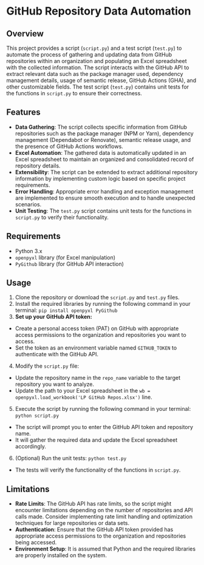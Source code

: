 # GitHub Repository Data Automation

## Overview

This project provides a script (`script.py`) and a test script (`test.py`) to automate the process of gathering and updating data from GitHub repositories within an organization and populating an Excel spreadsheet with the collected information. The script interacts with the GitHub API to extract relevant data such as the package manager used, dependency management details, usage of semantic release, GitHub Actions (GHA), and other customizable fields. The test script (`test.py`) contains unit tests for the functions in `script.py` to ensure their correctness.

## Features

- **Data Gathering**: The script collects specific information from GitHub repositories such as the package manager (NPM or Yarn), dependency management (Dependabot or Renovate), semantic release usage, and the presence of GitHub Actions workflows.
- **Excel Automation**: The gathered data is automatically updated in an Excel spreadsheet to maintain an organized and consolidated record of repository details.
- **Extensibility**: The script can be extended to extract additional repository information by implementing custom logic based on specific project requirements.
- **Error Handling**: Appropriate error handling and exception management are implemented to ensure smooth execution and to handle unexpected scenarios.
- **Unit Testing**: The `test.py` script contains unit tests for the functions in `script.py` to verify their functionality.

## Requirements

- Python 3.x
- `openpyxl` library (for Excel manipulation)
- `PyGithub` library (for GitHub API interaction)

## Usage

1. Clone the repository or download the `script.py` and `test.py` files.
2. Install the required libraries by running the following command in your terminal: ``pip install openpyxl PyGithub``
3. **Set up your GitHub API token:**
- Create a personal access token (PAT) on GitHub with appropriate access permissions to the organization and repositories you want to access.
- Set the token as an environment variable named `GITHUB_TOKEN` to authenticate with the GitHub API.
4. Modify the `script.py` file:
- Update the repository name in the `repo_name` variable to the target repository you want to analyze.
- Update the path to your Excel spreadsheet in the `wb = openpyxl.load_workbook('LP GitHub Repos.xlsx')` line.
5. Execute the script by running the following command in your terminal: ``python script.py``
- The script will prompt you to enter the GitHub API token and repository name.
- It will gather the required data and update the Excel spreadsheet accordingly.
6. (Optional) Run the unit tests: ``python test.py``
- The tests will verify the functionality of the functions in `script.py`.

## Limitations

- **Rate Limits**: The GitHub API has rate limits, so the script might encounter limitations depending on the number of repositories and API calls made. Consider implementing rate limit handling and optimization techniques for large repositories or data sets.
- **Authentication**: Ensure that the GitHub API token provided has appropriate access permissions to the organization and repositories being accessed.
- **Environment Setup**: It is assumed that Python and the required libraries are properly installed on the system.
